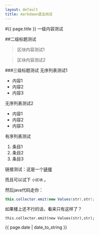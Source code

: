 ```yaml
---
layout: default
title: markdown语法测试
---
```


#{{ page.title }}
一级内容测试

##二级标题测试
>区块内容测试1

>区块内容测试2

###三级标题测试
无序列表测试1
- 内容1
- 内容2
- 内容3

无序列表测试2
+ 内容1
+ 内容2
+ 内容3

有序列表测试
1. 条目1
2. 条目2
3. 条目3

链接测试：这是一个[链接](http://www.ruanyifeng.com/blog/2012/08/blogging_with_jekyll.html)

而且可以试下 `小区块` 。

然后java代码走你：

```java
this.collector.emit(new Values(str),str);
```

如果楼上还不行的话，看来只有这样了？

`
this.collector.emit(new Values(str),str);
`


{{ page.date | date_to_string }}
